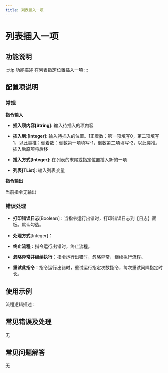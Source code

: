 ```yaml
---
title: 列表插入一项
---
```


# 列表插入一项

## 功能说明

:::tip 功能描述
在列表指定位置插入一项
:::

## 配置项说明

### 常规

**指令输入**

- **插入项内容[String]**: 输入待插入的项内容

- **插入到:[Integer]**: 输入待插入的位置。1正着数：第一项填写0，第二项填写1，以此类推；倒着数：倒数第一项填写-1，倒数第二项填写-2，以此类推。插入后原项将后移

- **插入方式[Integer]**: 在列表的末尾或指定位置插入新的一项

- **列表[TList<String>]**: 输入列表变量


**指令输出**

当前指令无输出

### 错误处理

- **打印错误日志**[Boolean]：当指令运行出错时，打印错误日志到【日志】面板。默认勾选。

- **处理方式**[Integer]：

 - **终止流程**：指令运行出错时，终止流程。

 - **忽略异常并继续执行**：指令运行出错时，忽略异常，继续执行流程。

 - **重试此指令**：指令运行出错时，重试运行指定次数指令，每次重试间隔指定时长。

## 使用示例

流程逻辑描述：

## 常见错误及处理

无

## 常见问题解答

无

